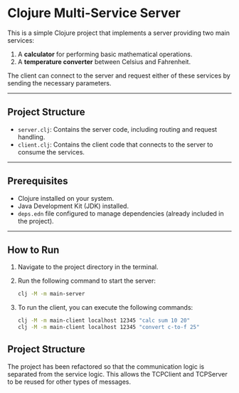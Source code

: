 # **Clojure Multi-Service Server**

This is a simple Clojure project that implements a server providing two main services:  
1. A **calculator** for performing basic mathematical operations.  
2. A **temperature converter** between Celsius and Fahrenheit.  

The client can connect to the server and request either of these services by sending the necessary parameters.

---

## **Project Structure**
- `server.clj`: Contains the server code, including routing and request handling.
- `client.clj`: Contains the client code that connects to the server to consume the services.

---

## **Prerequisites**
- Clojure installed on your system.
- Java Development Kit (JDK) installed.
- `deps.edn` file configured to manage dependencies (already included in the project).

---

## **How to Run**

1. Navigate to the project directory in the terminal.
2. Run the following command to start the server:
   ```bash
   clj -M -m main-server
   ```

3. To run the client, you can execute the following commands:
    ```bash
    clj -M -m main-client localhost 12345 "calc sum 10 20"
    clj -M -m main-client localhost 12345 "convert c-to-f 25"
## **Project Structure**

The project has been refactored so that the communication logic is separated from the service logic. This allows the TCPClient and TCPServer to be reused for other types of messages.
